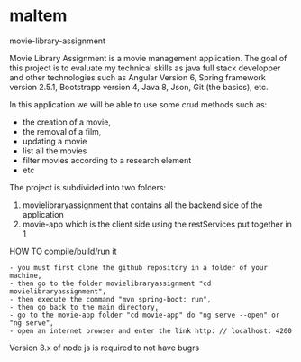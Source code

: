 # maltem
movie-library-assignment

Movie Library Assignment is a movie management application. The goal of this project is to evaluate my technical skills as java full stack developper and other technologies such as Angular Version 6, Spring framework version 2.5.1, Bootstrapp version 4, Java 8, Json, Git (the basics), etc.

In this application we will be able to use some crud methods such as:
 - the creation of a movie,
 - the removal of a film,
 - updating a movie
 - list all the movies
 - filter movies according to a research element
 - etc

The project is subdivided into two folders:

  1) movielibraryassignment that contains all the backend side of the application
  2) movie-app which is the client side using the restServices put together in 1


HOW TO compile/build/run it

    - you must first clone the github repository in a folder of your machine,
    - then go to the folder movielibraryassignment "cd movielibraryassignment",
    - then execute the command "mvn spring-boot: run",
    - then go back to the main directory,
    - go to the movie-app folder "cd movie-app" do "ng serve --open" or "ng serve",
    - open an internet browser and enter the link http: // localhost: 4200


Version 8.x of node js is required to not have bugrs


